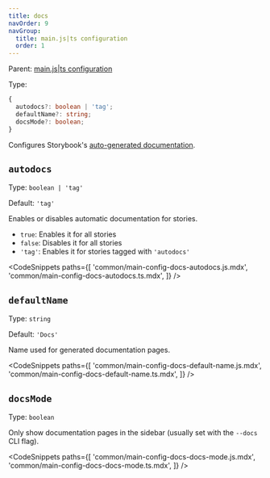 ```yaml
---
title: docs
navOrder: 9
navGroup:
  title: main.js|ts configuration
  order: 1
---
```


Parent: [main.js|ts configuration](./main-config.md)

Type:

```ts
{
  autodocs?: boolean | 'tag';
  defaultName?: string;
  docsMode?: boolean;
}
```

Configures Storybook's [auto-generated documentation](../03-writing-docs/autodocs.md).

## `autodocs`

Type: `boolean | 'tag'`

Default: `'tag'`

Enables or disables automatic documentation for stories.

- `true`: Enables it for all stories
- `false`: Disables it for all stories
- `'tag'`: Enables it for stories tagged with `'autodocs'`

<!-- prettier-ignore-start -->

<CodeSnippets
  paths={[
    'common/main-config-docs-autodocs.js.mdx',
    'common/main-config-docs-autodocs.ts.mdx',
  ]}
/>

<!-- prettier-ignore-end -->

## `defaultName`

Type: `string`

Default: `'Docs'`

Name used for generated documentation pages.

<!-- prettier-ignore-start -->

<CodeSnippets
  paths={[
    'common/main-config-docs-default-name.js.mdx',
    'common/main-config-docs-default-name.ts.mdx',
  ]}
/>

<!-- prettier-ignore-end -->

## `docsMode`

Type: `boolean`

Only show documentation pages in the sidebar (usually set with the `--docs` CLI flag).

<!-- prettier-ignore-start -->

<CodeSnippets
  paths={[
    'common/main-config-docs-docs-mode.js.mdx',
    'common/main-config-docs-docs-mode.ts.mdx',
  ]}
/>

<!-- prettier-ignore-end -->
